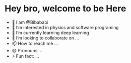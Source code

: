 # Hey bro, welcome to be Here

- 👋 I am @Bibababi
- 👀 I’m interested in physics and software programing
- 🌱 I’m currently learning deep learning
- 💞️ I’m looking to collaborate on ...
- 📫 How to reach me ...
- 😄 Pronouns: ...
- ⚡ Fun fact: ...

<!---
Bibababi/Bibababi is a ✨ special ✨ repository because its `README.md` (this file) appears on your GitHub profile.
You can click the Preview link to take a look at your changes.
--->
